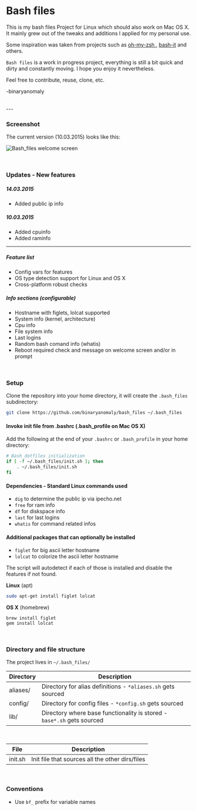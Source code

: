 # Bash files

This is my bash files Project for Linux which should also work on Mac OS X.
It mainly grew out of the tweaks and additions I applied for my personal use.

Some inspiration was taken from projects such as [oh-my-zsh
](https://github.com/robbyrussell/oh-my-zsh/tree/master/lib), [bash-it](https://github.com/revans/bash-it) and others.

`Bash files` is a work in progress project, everything is still a bit quick and dirty and constantly moving. I hope you enjoy it nevertheless.

Feel free to contribute, reuse, clone, etc.

-binaryanomaly

<br>
---

### Screenshot
The current version (10.03.2015) looks like this:

![Bash_files welcome screen](http://i.imgur.com/zEKcdZk.png "Bash_files welcome screen")

<br>


### Updates - New features

##### 14.03.2015
 - Added public ip info

##### 10.03.2015
 - Added cpuinfo
 - Added raminfo

---

##### Feature list

 - Config vars for features
 - OS type detection support for Linux and OS X
 - Cross-platform robust checks

##### Info sections (configurable)
 - Hostname with figlets, lolcat supported
 - System info (kernel, architecture)
 - Cpu info
 - File system info
 - Last logins
 - Random bash comand info (whatis)
 - Reboot required check and message on welcome screen and/or in prompt

<br>


### Setup

Clone the repository into your home directory, it will create the `.bash_files` subdirectory:

```bash
git clone https://github.com/binaryanomaly/bash_files ~/.bash_files
```


#### Invoke init file from .bashrc (.bash_profile on Mac OS X)

Add the following at the end of your `.bashrc` or `.bash_profile` in your home directory:

```bash
# Bash_dotfiles initialization
if [ -f ~/.bash_files/init.sh ]; then
    . ~/.bash_files/init.sh
fi
```


#### Dependencies - Standard Linux commands used

- `dig` to determine the public ip via ipecho.net
- `free` for ram info
- `df` for diskspace info
- `last` for last logins
- `whatis` for command related infos


#### Additional packages that can optionally be installed

- `figlet` for big ascii letter hostname
- `lolcat` to colorize the ascii letter hostname

The script will autodetect if each of those is installed and disable the features if not found.

**Linux** (apt)
```bash
sudo apt-get install figlet lolcat
```

**OS X** (homebrew)
```
brew install figlet
gem install lolcat
```

<br>


### Directory and file structure

The project lives in `~/.bash_files/` 

| Directory | Description |
| ---- | ----------- |
| aliases/  | Directory for alias definitions - `*aliases.sh` gets sourced |
| config/  | Directory for config files - `*config.sh` gets sourced |
| lib/ | Directory where base functionality is stored - `base*.sh` gets sourced |

<br>


| File | Description |
| ---- | ----------- |
| init.sh  | Init file that sources all the other dirs/files |

<br>

### Conventions

 - Use `bf_` prefix for variable names